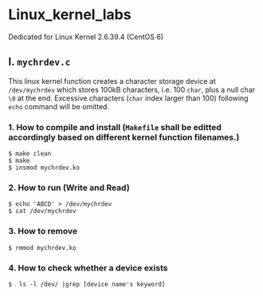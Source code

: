 # Linux_kernel_labs
Dedicated for Linux Kernel 2.6.39.4 (CentOS 6)
<br>
## I. ```mychrdev.c```
This linux kernel function creates a character storage device at ```/dev/mychrdev``` which stores 100kB characters, i.e. 100 ```char```, plus a null char ```\0``` at the end. Excessive characters (```char``` index larger than 100) following ```echo``` command will be omitted.
<br>
### 1. How to compile and install (```Makefile``` shall be editted accordingly based on different kernel function filenames.)
```
$ make clean
$ make
$ insmod mychrdev.ko
```
### 2. How to run (Write and Read)
```
$ echo 'ABCD' > /dev/mychrdev
$ cat /dev/mychrdev
```
### 3. How to remove
```
$ rmmod mychrdev.ko
```
### 4. How to check whether a device exists
```
$  ls -l /dev/ |grep [device name's keyword]
```
